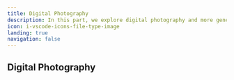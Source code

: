 ```yaml
---
title: Digital Photography
description: In this part, we explore digital photography and more generally digital images. It is also an opportunity to talk about EXIF data, RGB colors, but also to manipulate images using the Python language.
icon: i-vscode-icons-file-type-image
landing: true
navigation: false
---
```

## Digital Photography